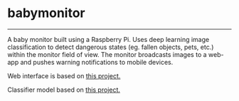 # babymonitor
---
A baby monitor built using a Raspberry Pi. Uses deep learning image classification to detect dangerous states (eg. fallen objects, pets, etc.) within the monitor field of view. The monitor broadcasts images to a web-app and pushes warning notifications to mobile devices.

Web interface is based on [this project.](https://blog.miguelgrinberg.com/post/video-streaming-with-flask)

Classifier model based on [this project.](https://blog.keras.io/building-powerful-image-classification-models-using-very-little-data.html)
